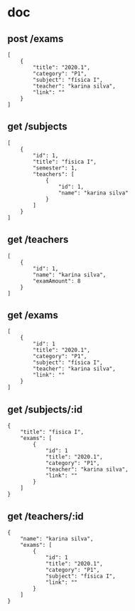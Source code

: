 # doc

## post /exams

    [
        {
            "title": "2020.1",
            "category": "P1",
            "subject": "física I",
            "teacher": "karina silva",
            "link": ""
        }
    ]

## get /subjects

    [
        {
            "id": 1,
            "title": "fisica I",
            "semester": 1,
            "teachers": [
                {
                    "id": 1,
                    "name": "karina silva"
                }
            ]
        }
    ]

## get /teachers

    [
        {
            "id": 1,
            "name": "karina silva",
            "examAmount": 8
        }
    ]

## get /exams

    [
        {
            "id": 1
            "title": "2020.1",
            "category": "P1",
            "subject": "física I",
            "teacher": "karina silva",
            "link": ""
        }
    ]

## get /subjects/:id

    {
        "title": "fisica I",
        "exams": [
            {
                "id": 1
                "title": "2020.1",
                "category": "P1",
                "teacher": "karina silva",
                "link": ""
            }
        ]
    }

## get /teachers/:id

    {
        "name": "karina silva",
        "exams": [
            {
                "id": 1
                "title": "2020.1",
                "category": "P1",
                "subject": "física I",
                "link": ""
            }
        ]
    }

